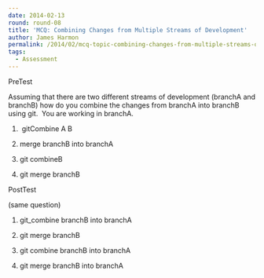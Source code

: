 ```yaml
---
date: 2014-02-13
round: round-08
title: 'MCQ: Combining Changes from Multiple Streams of Development'
author: James Harmon
permalink: /2014/02/mcq-topic-combining-changes-from-multiple-streams-of-development/
tags:
  - Assessment
---
```

PreTest

Assuming that there are two different streams of development (branchA and branchB) how do you combine the changes from branchA into branchB using git.  You are working in branchA.

1)  gitCombine A B

2) merge branchB into branchA

3) git combineB

4) git merge branchB

PostTest

(same question)

1) git_combine branchB into branchA

2) git merge branchB

3) git combine branchB into branchA

4) git merge branchB into branchA

&nbsp;
